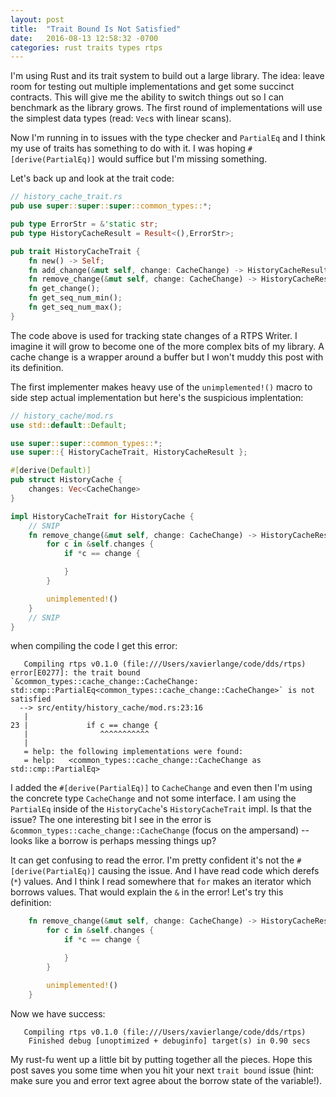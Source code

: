 ```yaml
---
layout: post
title:  "Trait Bound Is Not Satisfied"
date:   2016-08-13 12:58:32 -0700
categories: rust traits types rtps
---
```

I'm using Rust and its trait system to build out a large library. The idea: leave room
for testing out multiple implementations and get some succinct contracts. This will give me the ability to switch
things out so I can benchmark as the library grows. The first round of implementations will use the simplest data
types (read: `Vec`s with linear scans).

Now I'm running in to issues with the type checker and `PartialEq` and I think my use of traits has something to do
with it. I was hoping `#[derive(PartialEq)]` would suffice but I'm missing something.

Let's back up and look at the trait code:

```rust
// history_cache_trait.rs
pub use super::super::super::common_types::*;

pub type ErrorStr = &'static str;
pub type HistoryCacheResult = Result<(),ErrorStr>;

pub trait HistoryCacheTrait {
    fn new() -> Self;
    fn add_change(&mut self, change: CacheChange) -> HistoryCacheResult;
    fn remove_change(&mut self, change: CacheChange) -> HistoryCacheResult;
    fn get_change();
    fn get_seq_num_min();
    fn get_seq_num_max();
}
```

The code above is used for tracking state changes of a RTPS Writer. I imagine it will grow to become one of the
more complex bits of my library. A cache change is a wrapper around a buffer but I won't muddy this post with its definition.

The first implementer makes heavy use of the `unimplemented!()` macro to side step actual implementation but here's the suspicious implentation:

```rust
// history_cache/mod.rs
use std::default::Default;

use super::super::common_types::*;
use super::{ HistoryCacheTrait, HistoryCacheResult };

#[derive(Default)]
pub struct HistoryCache {
    changes: Vec<CacheChange>
}

impl HistoryCacheTrait for HistoryCache {
    // SNIP
    fn remove_change(&mut self, change: CacheChange) -> HistoryCacheResult {
        for c in &self.changes {
            if *c == change {

            }
        }

        unimplemented!()
    }
    // SNIP
}
```

when compiling the code I get this error:

```
   Compiling rtps v0.1.0 (file:///Users/xavierlange/code/dds/rtps)
error[E0277]: the trait bound `&common_types::cache_change::CacheChange: std::cmp::PartialEq<common_types::cache_change::CacheChange>` is not satisfied
  --> src/entity/history_cache/mod.rs:23:16
   |
23 |             if c == change {
   |                ^^^^^^^^^^^
   |
   = help: the following implementations were found:
   = help:   <common_types::cache_change::CacheChange as std::cmp::PartialEq>
```

I added the `#[derive(PartialEq)]` to `CacheChange` and even then I'm using the concrete type `CacheChange` and not some
interface. I am using the `PartialEq` inside of the `HistoryCache`'s `HistoryCacheTrait` impl. Is that the issue? The
one interesting bit I see in the error is `&common_types::cache_change::CacheChange` (focus on the ampersand) --
looks like a borrow is perhaps messing things up?

It can get confusing to read the error. I'm pretty confident it's not the `#[derive(PartialEq)]` causing the issue. And I
have read code which derefs (`*`) values. And I think I read somewhere that `for` makes an iterator which borrows values.
That would explain the `&` in the error! Let's try this definition:

```rust
    fn remove_change(&mut self, change: CacheChange) -> HistoryCacheResult {
        for c in &self.changes {
            if *c == change {

            }
        }

        unimplemented!()
    }
```

Now we have success:

```
   Compiling rtps v0.1.0 (file:///Users/xavierlange/code/dds/rtps)
    Finished debug [unoptimized + debuginfo] target(s) in 0.90 secs
```

My rust-fu went up a little bit by putting together all the pieces. Hope this post saves you some time when you hit your
next `trait bound` issue (hint: make sure you and error text agree about the borrow state of the variable!).
